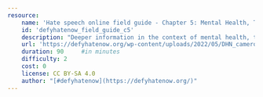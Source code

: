 ```yaml
---
resource:
    name: 'Hate speech online field guide - Chapter 5: Mental Health, Trauma, and Healing'
    id: 'defyhatenow_field_guide_c5'
    description: "Deeper information in the context of mental health, trauma and healing."
    url: 'https://defyhatenow.org/wp-content/uploads/2022/05/DHN_cameroon_field_guide_EN_2021_chapter5.pdf'
    duration: 90     #in minutes
    difficulty: 2
    cost: 0
    license: CC BY-SA 4.0
    author: "[#defyhatenow](https://defyhatenow.org/)"
---
```

